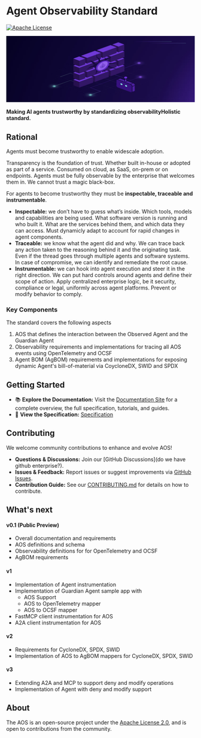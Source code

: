 # Agent Observability Standard

[![Apache License](https://img.shields.io/badge/License-Apache_2.0-blue.svg)](./LICENSE.txt)

![AOS Banner](docs/assets/banner.png)

**Making AI agents trustworthy by standardizing observabilityHolistic standard.**

## Rational
Agents must become trustworthy to enable widescale adoption.

Transparency is the foundation of trust. Whether built in-house or adopted as part of a service. Consumed on cloud, as SaaS, on-prem or on endpoints. Agents must be fully observable by the enterprise that welcomes them in. We cannot trust a magic black-box.

For agents to become trustworthy they must be **inspectable, traceable and instrumentable**.

- **Inspectable:** we don’t have to guess what’s inside. Which tools, models and capabilities are being used. What software version is running and who built it. What are the services behind them, and which data they can access. Must dynamicly adapt to account for rapid changes in agent components.
- **Traceable:** we know what the agent did and why. We can trace back any action taken to the reasoning behind it and the originating task. Even if the thread goes through multiple agents and software systems. In case of compromise, we can identify and remediate the root cause.
- **Instrumentable:** we can hook into agent execution and steer it in the right direction. We can put hard controls around agents and define their scope of action. Apply centralized enterprise logic, be it security, compliance or legal, uniformly across agent platforms. Prevent or modify behavior to comply.

### Key Components

The standard covers the following aspects
1. AOS that defines the interaction between the Observed Agent and the Guardian Agent
2. Observability requirements and implementations for tracing all AOS events using OpenTelemetry and OCSF
3. Agent BOM (AgBOM) requirements and implementations for exposing dynamic Agent's bill-of-material via CoycloneDX, SWID and SPDX

## Getting Started

- 📚 **Explore the Documentation:** Visit the [Documentation Site](https://improved-adventure-3jj129k.pages.github.io/) for a complete overview, the full specification, tutorials, and guides.
- 📝 **View the Specification:** [Specification](https://github.com/zenitysec/AOS/tree/main/specification)

## Contributing

We welcome community contributions to enhance and evolve AOS!

- **Questions & Discussions:** Join our [GitHub Discussions](do we have github enterprise?).
- **Issues & Feedback:** Report issues or suggest improvements via [GitHub Issues](https://github.com/zenitysec/AOS/issues).
- **Contribution Guide:** See our [CONTRIBUTING.md](CONTRIBUTING.md) for details on how to contribute.

## What's next

#### v0.1 (Public Preview)
- Overall documentation and requirements
- AOS definitions and schema
- Observability definitions for for OpenTelemetry and OCSF
- AgBOM requirements

#### v1
- Implementation of Agent instrumentation
- Implementation of Guardian Agent sample app with
  - AOS Support
  - AOS to OpenTelemetry mapper
  - AOS to OCSF mapper
- FastMCP client instrumentation for AOS
- A2A client instrumentation for AOS

#### v2
- Requirements for CycloneDX, SPDX, SWID
- Implementation of AOS to AgBOM mappers for CycloneDX, SPDX, SWID

#### v3
- Extending A2A and MCP to support deny and modify operations
- Implementation of Agent with deny and modify support

## About

The AOS is an open-source project under the [Apache License 2.0](LICENSE), and is open to contributions from the community.

